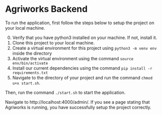 # Agriworks Backend

To run the application, first follow the steps below to setup the project on your local machine.

0. Verify that you have python3 installed on your machine. If not, install it.
1. Clone this project to your local machine.
2. Create a virtual environment for this project using `python3 -m venv env` inside the directory
3. Activate the virtual environment using the command `source env/bin/activate`
4. Install our current dependencies using the command `pip install -r requirements.txt`
5. Navigate to the directory of your project and run the command `chmod u+x start.sh`.

Then, run the command `./start.sh` to start the application. 

Navigate to http://localhost:4000/admin/. If you see a page stating that Agriworks is running, you have successfully setup the project correctly.
